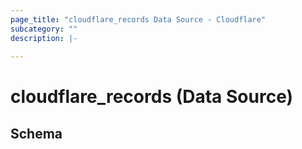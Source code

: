 ```yaml
---
page_title: "cloudflare_records Data Source - Cloudflare"
subcategory: ""
description: |-
  
---
```


# cloudflare_records (Data Source)




<!-- schema generated by tfplugindocs -->
## Schema


